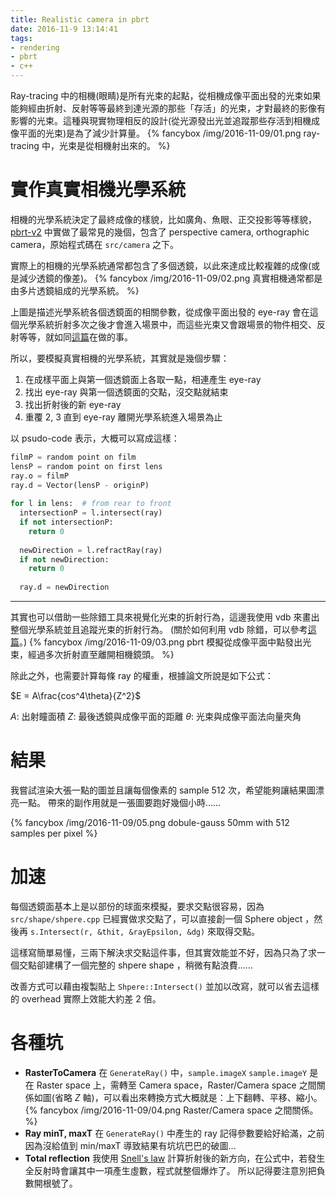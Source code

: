 ```yaml
---
title: Realistic camera in pbrt
date: 2016-11-9 13:14:41
tags:
- rendering
- pbrt
- c++
---
```


Ray-tracing 中的相機(眼睛)是所有光束的起點，從相機成像平面出發的光束如果能夠經由折射、反射等等最終到達光源的那些「存活」的光束，才對最終的影像有影響的光束。這種與現實物理相反的設計(從光源發出光並追蹤那些存活到相機成像平面的光束)是為了減少計算量。
{% fancybox /img/2016-11-09/01.png ray-tracing 中，光束是從相機射出來的。 %}

<!-- more -->

# 實作真實相機光學系統

相機的光學系統決定了最終成像的樣貌，比如廣角、魚眼、正交投影等等樣貌， [pbrt-v2](https://github.com/mmp/pbrt-v2) 中實做了最常見的幾個，包含了 perspective camera, orthographic camera，原始程式碼在 `src/camera` 之下。

實際上的相機的光學系統通常都包含了多個透鏡，以此來達成比較複雜的成像(或是減少透鏡的像差)。
{% fancybox /img/2016-11-09/02.png 真實相機通常都是由多片透鏡組成的光學系統。 %}

上圖是描述光學系統各個透鏡面的相關參數，從成像平面出發的 eye-ray 會在這個光學系統折射多次之後才會進入場景中，而這些光束又會跟場景的物件相交、反射等等，就如同[這篇](https://ssarcandy.tw/2016/10/10/pbrt-heightfield/)在做的事。

所以，要模擬真實相機的光學系統，其實就是幾個步驟：

1. 在成樣平面上與第一個透鏡面上各取一點，相連產生 eye-ray
2. 找出 eye-ray 與第一個透鏡面的交點，沒交點就結束
3. 找出折射後的新 eye-ray
4. 重覆 2, 3 直到 eye-ray 離開光學系統進入場景為止

以 psudo-code 表示，大概可以寫成這樣：

```py
filmP = random point on film
lensP = random point on first lens
ray.o = filmP
ray.d = Vector(lensP - originP)
  
for l in lens:  # from rear to front
  intersectionP = l.intersect(ray)
  if not intersectionP: 
    return 0
  
  newDirection = l.refractRay(ray)
  if not newDirection:
    return 0
  
  ray.d = newDirection
```

---
其實也可以借助一些除錯工具來視覺化光束的折射行為，這邊我使用 vdb 來畫出整個光學系統並且追蹤光束的折射行為。
(關於如何利用 vdb 除錯，可以參考[這篇](https://ssarcandy.tw/2016/10/13/debug-using-vdb/)。)
{% fancybox /img/2016-11-09/03.png pbrt 模擬從成像平面中點發出光束，經過多次折射直至離開相機鏡頭。 %}

除此之外，也需要計算每條 ray 的權重，根據論文所說是如下公式：

$E = A\frac{cos^4\theta}{Z^2}$

$A$: 出射瞳面積
$Z$: 最後透鏡與成像平面的距離
$\theta$: 光束與成像平面法向量夾角


# 結果

我嘗試渲染大張一點的圖並且讓每個像素的 sample 512 次，希望能夠讓結果圖漂亮一點。
帶來的副作用就是一張圖要跑好幾個小時......

{% fancybox /img/2016-11-09/05.png dobule-gauss 50mm with 512 samples per pixel %}

# 加速

每個透鏡面基本上是以部份的球面來模擬，要求交點很容易，因為 `src/shape/shpere.cpp` 已經實做求交點了，可以直接創一個 Sphere object ，然後再 `s.Intersect(r, &thit, &rayEpsilon, &dg)` 來取得交點。

這樣寫簡單易懂，三兩下解決求交點這件事，但其實效能並不好，因為只為了求一個交點卻建構了一個完整的 shpere shape ，稍微有點浪費……

改善方式可以藉由複製貼上 `Shpere::Intersect()` 並加以改寫，就可以省去這樣的 overhead
實際上效能大約差 2 倍。

# 各種坑

- **RasterToCamera**
  在 `GenerateRay()` 中，`sample.imageX` `sample.imageY` 是在 Raster space 上，需轉至 Camera space，Raster/Camera space 之間關係如圖(省略 $Z$ 軸)，可以看出來轉換方式大概就是：上下翻轉、平移、縮小。
  {% fancybox /img/2016-11-09/04.png  Raster/Camera space 之間關係。 %}
- **Ray minT, maxT**
  在 `GenerateRay()` 中產生的 ray 記得參數要給好給滿，之前因為沒給值到 min/maxT 導致結果有坑坑巴巴的破圖...
- **Total reflection**
  我使用 [Snell's law](https://www.wikiwand.com/en/Snell's_law) 計算折射後的新方向，在公式中，若發生全反射時會讓其中一項產生虛數，程式就整個爆炸了。
  所以記得要注意別把負數開根號了。
